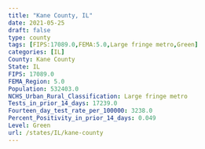 ```yaml
---
title: "Kane County, IL"
date: 2021-05-25
draft: false
type: county
tags: [FIPS:17089.0,FEMA:5.0,Large fringe metro,Green]
categories: [IL]
County: Kane County
State: IL
FIPS: 17089.0
FEMA_Region: 5.0
Population: 532403.0
NCHS_Urban_Rural_Classification: Large fringe metro
Tests_in_prior_14_days: 17239.0
Fourteen_day_test_rate_per_100000: 3238.0
Percent_Positivity_in_prior_14_days: 0.049
Level: Green
url: /states/IL/kane-county
---
```



